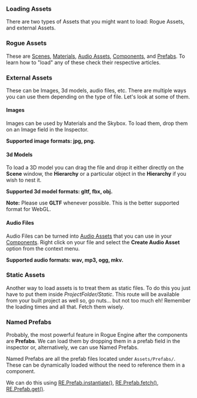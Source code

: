 ### Loading Assets

There are two types of Assets that you might want to load: Rogue Assets, and external Assets.

### Rogue Assets

These are [Scenes](/assets/Scenes), [Materials](/assets/Materials), [Audio Assets](/assets/AudioAssets), [Components](/assets/Components), and [Prefabs](/assets/Prefabs). To learn how to "load" any of these check their respective articles.

### External Assets

These can be Images, 3d models, audio files, etc. There are multiple ways you can use them depending on the type of file. Let's look at some of them.

#### Images

Images can be used by Materials and the Skybox. To load them, drop them on an Image field in the Inspector.

**Supported image formats: jpg, png.**

#### 3d Models

To load a 3D model you can drag the file and drop it either directly on the **Scene** window, the **Hierarchy** or a particular object in the **Hierarchy** if you wish to nest it.

**Supported 3d model formats: gltf, fbx, obj.**

**Note:** Please use **GLTF** whenever possible. This is the better supported format for WebGL.

#### Audio Files

Audio Files can be turned into [Audio Assets](/assets/AudioAssets) that you can use in your [Components](/assets/Components). Right click on your file and select the **Create Audio Asset** option from the context menu.

**Supported audio formats: wav, mp3, ogg, mkv.**

### Static Assets

Another way to load assets is to treat them as static files. To do this you just have to put them inside *ProjectFolder/Static*. This route will be available from your built project as well so, go nuts... but not too much eh! Remember the loading times and all that. Fetch them wisely.

### Named Prefabs

Probably, the most powerful feature in Rogue Engine after the components are **Prefabs**. We can load them by dropping them in a prefab field in the inspector or, alternatively, we can use Named Prefabs.

Named Prefabs are all the prefab files located under `Assets/Prefabs/`. These can be dynamically loaded without the need to reference them in a component.

We can do this using [RE.Prefab.instantiate()](/EngineAPI/Prefab#static-instantiate), [RE.Prefab.fetch()](/EngineAPI/Prefab#static-fetch), [RE.Prefab.get()](/EngineAPI/Prefab#static-get).
